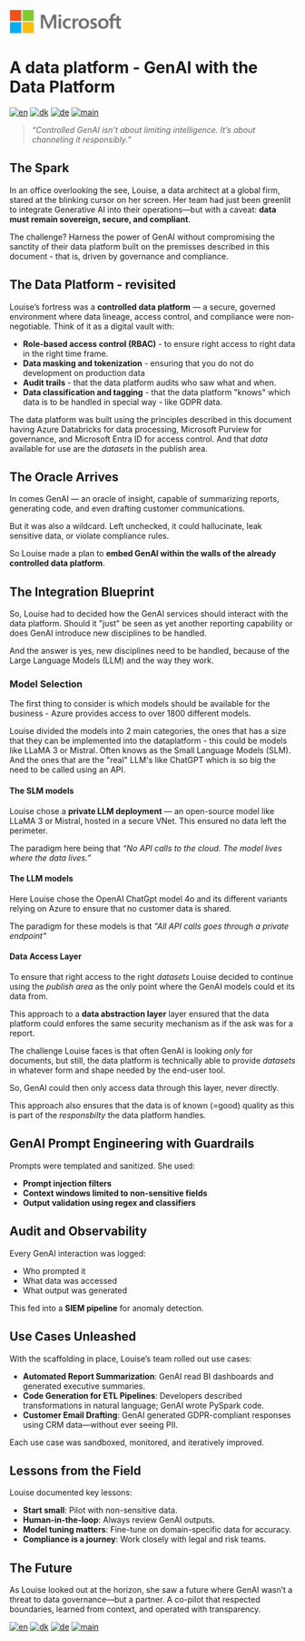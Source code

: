 ![microsoft](../images/microsoft.png)

# A data platform - GenAI with the Data Platform

[![en](https://img.shields.io/badge/lang-en-blue.svg)](GenAI.md)
[![dk](https://img.shields.io/badge/lang-da-red.svg)](GenAI-da.md)
[![de](https://img.shields.io/badge/lang-de-yellow.svg)](GenAI-de.md)
[![main](https://img.shields.io/badge/main-document-green.svg)](../README.md)

> *“Controlled GenAI isn’t about limiting intelligence. It’s about channeling it responsibly.”*

## The Spark

In an office overlooking the see, Louise, a data architect at a global firm, stared at the blinking cursor on her screen. Her team had just been greenlit to integrate Generative AI into their operations—but with a caveat: **data must remain sovereign, secure, and compliant**.

The challenge? Harness the power of GenAI without compromising the sanctity of their data platform built on the premisses described in this document - that is, driven by governance and compliance.

## The Data Platform - revisited

Louise’s fortress was a **controlled data platform** — a secure, governed environment where data lineage, access control, and compliance were non-negotiable. Think of it as a digital vault with:

- **Role-based access control (RBAC)** - to ensure right access to right data in the right time frame.
- **Data masking and tokenization** - ensuring that you do not do development on production data
- **Audit trails** - that the data platform audits who saw what and when.
- **Data classification and tagging** - that the data platform "knows" which data is to be handled in special way - like GDPR data.

The data platform was built using the principles described in this document having Azure Databricks for data processing, Microsoft Purview for governance, and Microsoft Entra ID for access control. And that *data* available for use are the *datasets* in the publish area.

## The Oracle Arrives

In comes GenAI — an oracle of insight, capable of summarizing reports, generating code, and even drafting customer communications.

But it was also a wildcard. Left unchecked, it could hallucinate, leak sensitive data, or violate compliance rules.

So Louise made a plan to **embed GenAI within the walls of the already controlled data platform**.

## The Integration Blueprint

So, Louise had to decided how the GenAI services should interact with the data platform. Should it "just" be seen as yet another reporting capability or does GenAI
introduce new disciplines to be handled.

And the answer is yes, new disciplines need to be handled, because of the Large Language Models (LLM) and the way they work.

### Model Selection

The first thing to consider is which models should be available for the business - Azure provides access to over 1800 different models.

Louise divided the models into 2 main categories, the ones that has a size that they can be implemented into the dataplatform - this could be models
like LLaMA 3 or Mistral. Often knows as the Small Language Models (SLM). And the ones that are the "real" LLM's like ChatGPT which is so big the need to be called using an API.

#### The SLM models

Louise chose a **private LLM deployment** — an open-source model like LLaMA 3 or Mistral, hosted in a secure VNet. This ensured no data left the perimeter.

The paradigm here being that *“No API calls to the cloud. The model lives where the data lives.”*

#### The LLM models

Here Louise chose the OpenAI ChatGpt model 4o and its different variants relying on Azure to ensure that no customer data is shared. 

The paradigm for these models is that *"All API calls goes through a private endpoint"*

#### Data Access Layer

To ensure that right access to the right *datasets* Louise decided to continue using the *publish area* as the only point where the GenAI models could et its data from.

This approach to a **data abstraction layer** layer ensured that the data platform could enfores the same security mechanism as if the ask was for a report.

The challenge Louise faces is that often GenAI is looking *only* for documents, but still, the data platform is technically able to provide *datasets* in whatever form and shape needed
by the end-user tool.

So, GenAI could then only access data through this layer, never directly.

This approach also ensures that the data is of known (=good) quality as this is part of the *responsbilty* the data platform handles.

## GenAI Prompt Engineering with Guardrails

Prompts were templated and sanitized. She used:

- **Prompt injection filters**
- **Context windows limited to non-sensitive fields**
- **Output validation using regex and classifiers**

## Audit and Observability

Every GenAI interaction was logged:

- Who prompted it
- What data was accessed
- What output was generated

This fed into a **SIEM pipeline** for anomaly detection.

## Use Cases Unleashed

With the scaffolding in place, Louise’s team rolled out use cases:

- **Automated Report Summarization**: GenAI read BI dashboards and generated executive summaries.
- **Code Generation for ETL Pipelines**: Developers described transformations in natural language; GenAI wrote PySpark code.
- **Customer Email Drafting**: GenAI generated GDPR-compliant responses using CRM data—without ever seeing PII.

Each use case was sandboxed, monitored, and iteratively improved.

## Lessons from the Field

Louise documented key lessons:

- **Start small**: Pilot with non-sensitive data.
- **Human-in-the-loop**: Always review GenAI outputs.
- **Model tuning matters**: Fine-tune on domain-specific data for accuracy.
- **Compliance is a journey**: Work closely with legal and risk teams.

## The Future

As Louise looked out at the horizon, she saw a future where GenAI wasn’t a threat to data governance—but a partner. A co-pilot that respected boundaries, learned from context, and operated with transparency.

[![en](https://img.shields.io/badge/lang-en-blue.svg)](GenAI.md)
[![dk](https://img.shields.io/badge/lang-da-red.svg)](GenAI-da.md)
[![de](https://img.shields.io/badge/lang-de-yellow.svg)](GenAI-de.md)
[![main](https://img.shields.io/badge/main-document-green.svg)](../README.md)
